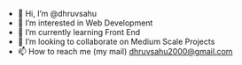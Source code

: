 - 👋 Hi, I’m @dhruvsahu
- 👀 I’m interested in Web Development
- 🌱 I’m currently learning Front End
- 💞️ I’m looking to collaborate on Medium Scale Projects
- 📫 How to reach me (my mail) dhruvsahu2000@gmail.com

<!---
dhruvsahu/dhruvsahu is a ✨ special ✨ repository because its `README.md` (this file) appears on your GitHub profile.
You can click the Preview link to take a look at your changes.
--->
